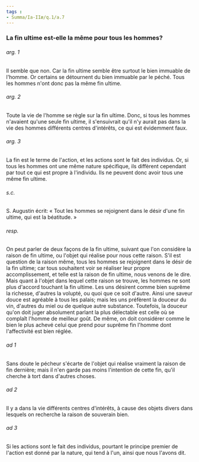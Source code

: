 ```yaml
---
tags : 
- Summa/Ia-IIæ/q.1/a.7
---
```


### La fin ultime est-elle la même pour tous les hommes?

###### arg. 1
Il semble que non. Car la fin ultime semble être surtout le bien immuable de l'homme. Or certains se détournent du bien immuable par le péché. Tous les hommes n'ont donc pas la même fin ultime. 

###### arg. 2
Toute la vie de l'homme se règle sur la fin ultime. Donc, si tous les hommes n'avaient qu'une seule fin ultime, il s'ensuivrait qu'il n'y aurait pas dans la vie des hommes différents centres d'intérêts, ce qui est évidemment faux. 

###### arg. 3
La fin est le terme de l'action, et les actions sont le fait des individus. Or, si tous les hommes ont une même nature spécifique, ils diffèrent cependant par tout ce qui est propre à l'individu. Ils ne peuvent donc avoir tous une même fin ultime. 

###### s.c.
S. Augustin écrit: « Tout les hommes se rejoignent dans le désir d'une fin ultime, qui est la béatitude. » 

###### resp.
On peut parler de deux façons de la fin ultime, suivant que l'on considère la raison de fin ultime, ou l'objet qui réalise pour nous cette raison. S'il est question de la raison même, tous les hommes se rejoignent dans le désir de la fin ultime; car tous souhaitent voir se réaliser leur propre accomplissement, et telle est la raison de fin ultime, nous venons de le dire. Mais quant à l'objet dans lequel cette raison se trouve, les hommes ne sont plus d'accord touchant la fin ultime. Les uns désirent comme bien suprême la richesse, d'autres la volupté, ou quoi que ce soit d'autre. Ainsi une saveur douce est agréable à tous les palais; mais les uns préfèrent la douceur du vin, d'autres du miel ou de quelque autre substance. Toutefois, la douceur qu'on doit juger absolument parlant la plus délectable est celle où se complaît l'homme de meilleur goût. De même, on doit considérer comme le bien le plus achevé celui que prend pour suprême fin l'homme dont l'affectivité est bien réglée. 

###### ad 1
Sans doute le pécheur s'écarte de l'objet qui réalise vraiment la raison de fin dernière; mais il n'en garde pas moins l'intention de cette fin, qu'il cherche à tort dans d'autres choses. 

###### ad 2
Il y a dans la vie différents centres d'intérêts, à cause des objets divers dans lesquels on recherche la raison de souverain bien. 

###### ad 3
Si les actions sont le fait des individus, pourtant le principe premier de l'action est donné par la nature, qui tend à l'un, ainsi que nous l'avons dit. 

